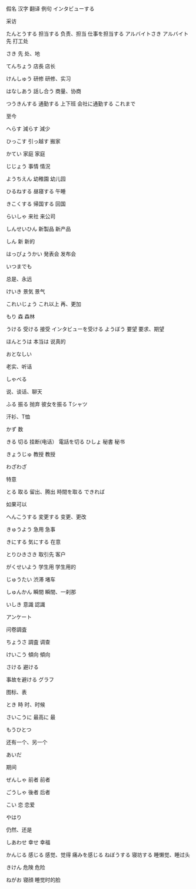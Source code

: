 假名
汉字
翻译
例句
インタビューする

采访

たんとうする
担当する
负责、担当
仕事を担当する
アルバイトさき
アルバイト先
打工处

さき
先
处、地

てんちょう
店長
店长

けんしゅう
研修
研修、实习

はなしあう
話し合う
商量、协商

つうきんする
通勤する
上下班
会社に通勤する
これまで

至今

へらす
減らす
減少

ひっこす
引っ越す
搬家

かてい
家庭
家庭

じじょう
事情
情況

ようちえん
幼稚園
幼儿园

ひるねする
昼寝する
午睡

きこくする
帰国する
回国

らいしゃ
来社
来公司

しんせいひん
新製品
新产品

しん
新
新的

はっぴょうかい
発表会
发布会

いつまでも

总是、永远

けいき
景気
景气

これいじょう
これ以上
再、更加

もり
森
森林

うける
受ける
接受
インタビューを受ける
ようぼう
要望
要求、期望

ほんとうは
本当は
说真的

おとなしい

老实、听话

しゃべる

说、谈话、聊天

ふる
振る
抛弃
彼女を振る
Tシャツ

汗衫、T恤

かず
数


きる
切る
挂断(电话）
 電話を切る
ひしょ
秘書
秘书

きょうじゅ
教授
教授

わざわざ

特意

とる
取る
留出、腾出
 時間を取る
できれば

如果可以

へんこうする
変更する
变更、更改

きゅうよう
急用
急事

きにする
気にする
在意

とりひきさき
取引先
客户

がくせいよう
学生用
学生用的

じゅうたい
渋滞
堵车

しゅんかん
瞬間
瞬間、一刹那

いしき
意識
認識

アンケート

问卷調査

ちょうさ
調査
调查

けいこう
傾向
傾向

さける
避ける

事故を避ける
グラフ

图标、表

とき
時
时、时候

さいこうに
最高に
最

もうひとつ

还有一个、另一个

あいだ

期间

ぜんしゃ
前者
前者

ごうしゃ
後者
后者

こい
恋
恋爱

やはり

仍然、还是

しあわせ
幸せ
幸福

かんじる
感じる
感觉、觉得
痛みを感じる
ねぼうする
寝坊する
睡懒觉、睡过头

きけん
危険
危险

ねがお
寝顔
睡觉时的脸
